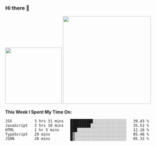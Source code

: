 ### Hi there 👋

<!--
**nestor22/nestor22** is a ✨ _special_ ✨ repository because its `README.md` (this file) appears on your GitHub profile.

Here are some ideas to get you started:

- 🔭 I’m currently working on ...
- 🌱 I’m currently learning ...
- 👯 I’m looking to collaborate on ...
- 🤔 I’m looking for help with ...
- 💬 Ask me about ...
- 📫 How to reach me: ...
- 😄 Pronouns: ...
- ⚡ Fun fact: ...
-->


<img height="180em" src="https://github-readme-stats.vercel.app/api?username=nestor22&show_icons=true&hide_border=true&&count_private=true&include_all_commits=true&theme=radical" />
<img height="280em" src="https://github-readme-stats.vercel.app/api/top-langs/?username=nestor22&layout=compact)](https://github.com/nestor22/github-readme-stats&theme=radical"  />



**This Week I Spent My Time On:**
<!--START_SECTION:waka-->
```text
JSX          3 hrs 31 mins   ██████████░░░░░░░░░░░░░░░   39.43 % 
JavaScript   3 hrs 10 mins   █████████░░░░░░░░░░░░░░░░   35.52 % 
HTML         1 hr 5 mins     ███░░░░░░░░░░░░░░░░░░░░░░   12.16 % 
TypeScript   29 mins         █▒░░░░░░░░░░░░░░░░░░░░░░░   05.48 % 
JSON         28 mins         █▒░░░░░░░░░░░░░░░░░░░░░░░   05.33 % 
```
<!--END_SECTION:waka-->


